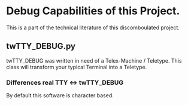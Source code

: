 # Debug Capabilities of this Project.

This is a part of the technical literature of this discomboulated project.

## twTTY_DEBUG.py

twTTY_DEBUG was written in need of a Telex-Machine / Teletype.
This class will transform your typical Terminal into a Teletype.

### Differences real TTY <-> twTTY_DEBUG

By default this software is character based. 

